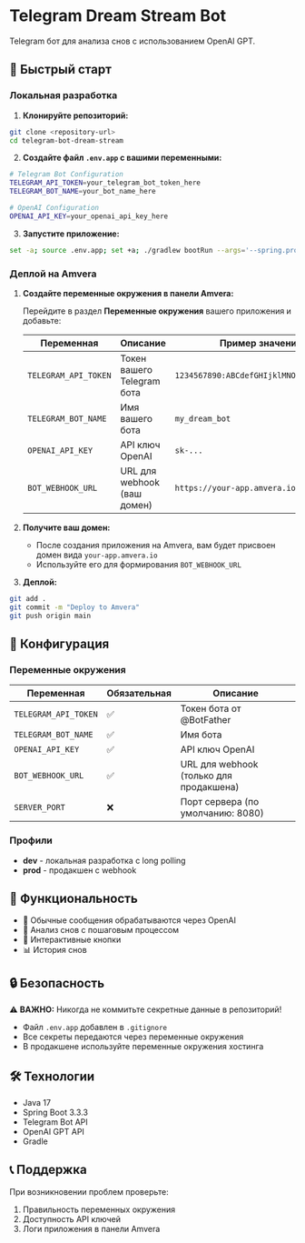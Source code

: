 # Telegram Dream Stream Bot

Telegram бот для анализа снов с использованием OpenAI GPT.

## 🚀 Быстрый старт

### Локальная разработка

1. **Клонируйте репозиторий:**
```bash
git clone <repository-url>
cd telegram-bot-dream-stream
```

2. **Создайте файл `.env.app` с вашими переменными:**
```bash
# Telegram Bot Configuration
TELEGRAM_API_TOKEN=your_telegram_bot_token_here
TELEGRAM_BOT_NAME=your_bot_name_here

# OpenAI Configuration
OPENAI_API_KEY=your_openai_api_key_here
```

3. **Запустите приложение:**
```bash
set -a; source .env.app; set +a; ./gradlew bootRun --args='--spring.profiles.active=dev'
```

### Деплой на Amvera

1. **Создайте переменные окружения в панели Amvera:**

   Перейдите в раздел **Переменные окружения** вашего приложения и добавьте:

   | Переменная | Описание | Пример значения |
   |------------|----------|-----------------|
   | `TELEGRAM_API_TOKEN` | Токен вашего Telegram бота | `1234567890:ABCdefGHIjklMNOpqrsTUVwxyz` |
   | `TELEGRAM_BOT_NAME` | Имя вашего бота | `my_dream_bot` |
   | `OPENAI_API_KEY` | API ключ OpenAI | `sk-...` |
   | `BOT_WEBHOOK_URL` | URL для webhook (ваш домен) | `https://your-app.amvera.io/webhook` |

2. **Получите ваш домен:**
   - После создания приложения на Amvera, вам будет присвоен домен вида `your-app.amvera.io`
   - Используйте его для формирования `BOT_WEBHOOK_URL`

3. **Деплой:**
```bash
git add .
git commit -m "Deploy to Amvera"
git push origin main
```

## 🔧 Конфигурация

### Переменные окружения

| Переменная | Обязательная | Описание |
|------------|--------------|----------|
| `TELEGRAM_API_TOKEN` | ✅ | Токен бота от @BotFather |
| `TELEGRAM_BOT_NAME` | ✅ | Имя бота |
| `OPENAI_API_KEY` | ✅ | API ключ OpenAI |
| `BOT_WEBHOOK_URL` | ✅ | URL для webhook (только для продакшена) |
| `SERVER_PORT` | ❌ | Порт сервера (по умолчанию: 8080) |

### Профили

- **dev** - локальная разработка с long polling
- **prod** - продакшен с webhook

## 📝 Функциональность

- 💬 Обычные сообщения обрабатываются через OpenAI
- 🌙 Анализ снов с пошаговым процессом
- 🔘 Интерактивные кнопки
- 📊 История снов

## 🔒 Безопасность

⚠️ **ВАЖНО:** Никогда не коммитьте секретные данные в репозиторий!

- Файл `.env.app` добавлен в `.gitignore`
- Все секреты передаются через переменные окружения
- В продакшене используйте переменные окружения хостинга

## 🛠 Технологии

- Java 17
- Spring Boot 3.3.3
- Telegram Bot API
- OpenAI GPT API
- Gradle

## 📞 Поддержка

При возникновении проблем проверьте:
1. Правильность переменных окружения
2. Доступность API ключей
3. Логи приложения в панели Amvera

